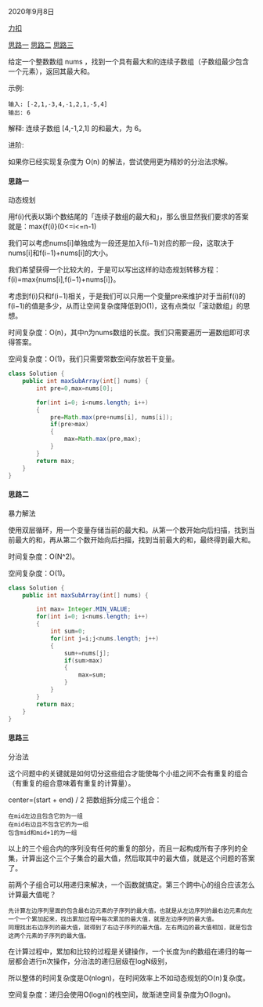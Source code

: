 2020年9月8日

[力扣](https://leetcode-cn.com/problems/maximum-subarray)

[思路一](#思路一)
[思路二](#思路二)
[思路三](#思路三)

给定一个整数数组 nums ，找到一个具有最大和的连续子数组（子数组最少包含一个元素），返回其最大和。

示例:
```
输入: [-2,1,-3,4,-1,2,1,-5,4]
输出: 6
```
解释: 连续子数组 [4,-1,2,1] 的和最大，为 6。

进阶:

如果你已经实现复杂度为 O(n) 的解法，尝试使用更为精妙的分治法求解。

#### 思路一

动态规划

用f(i)代表以第i个数结尾的「连续子数组的最大和」，那么很显然我们要求的答案就是：max{f(i)}(0<=i<=n-1)

我们可以考虑nums[i]单独成为一段还是加入f(i−1)对应的那一段，这取决于nums[i]和f(i−1)+nums[i]的大小。

我们希望获得一个比较大的，于是可以写出这样的动态规划转移方程：
f(i)=max{nums[i],f(i−1)+nums[i]}。

考虑到f(i)只和f(i−1)相关，于是我们可以只用一个变量pre来维护对于当前f(i)的f(i−1)的值是多少，从而让空间复杂度降低到O(1)，这有点类似「滚动数组」的思想。


时间复杂度：O(n)，其中n为nums数组的长度。我们只需要遍历一遍数组即可求得答案。

空间复杂度：O(1)，我们只需要常数空间存放若干变量。

```java
class Solution {
    public int maxSubArray(int[] nums) {
        int pre=0,max=nums[0];

        for(int i=0; i<nums.length; i++)
        {
            pre=Math.max(pre+nums[i], nums[i]);
            if(pre>max)
            {
                max=Math.max(pre,max);
            }
        }
        return max;
    }
}
```
#### 思路二

暴力解法

使用双层循环，用一个变量存储当前的最大和。从第一个数开始向后扫描，找到当前最大的和，再从第二个数开始向后扫描，找到当前最大的和，最终得到最大和。

时间复杂度：O(N^2)。

空间复杂度：O(1)。
```java
class Solution {
    public int maxSubArray(int[] nums) {

        int max= Integer.MIN_VALUE;
        for(int i=0; i<nums.length; i++)
        {
            int sum=0;
            for(int j=i;j<nums.length; j++)
            {
                sum+=nums[j];
                if(sum>max)
                {
                    max=sum;
                }
            }
        }
        return max;
    }
}
```

#### 思路三

分治法

这个问题中的关键就是如何切分这些组合才能使每个小组之间不会有重复的组合（有重复的组合意味着有重复的计算量）。

center=(start + end) / 2 把数组拆分成三个组合：
```
在mid左边且包含它的为一组
在mid右边且不包含它的为一组
包含mid和mid+1的为一组
```

以上的三个组合内的序列没有任何的重复的部分，而且一起构成所有子序列的全集，计算出这个三个子集合的最大值，然后取其中的最大值，就是这个问题的答案了。

前两个子组合可以用递归来解决，一个函数就搞定。第三个跨中心的组合应该怎么计算最大值呢？
```
先计算左边序列里面的包含最右边元素的子序列的最大值，也就是从左边序列的最右边元素向左一个一个累加起来，找出累加过程中每次累加的最大值，就是左边序列的最大值。
同理找出右边序列的最大值，就得到了右边子序列的最大值。左右两边的最大值相加，就是包含这两个元素的子序列的最大值。
```
在计算过程中，累加和比较的过程是关键操作，一个长度为n的数组在递归的每一层都会进行n次操作，分治法的递归层级在logN级别，

所以整体的时间复杂度是O(nlogn)，在时间效率上不如动态规划的O(n)复杂度。

空间复杂度：递归会使用O(logn)的栈空间，故渐进空间复杂度为O(logn)。
```java
```
